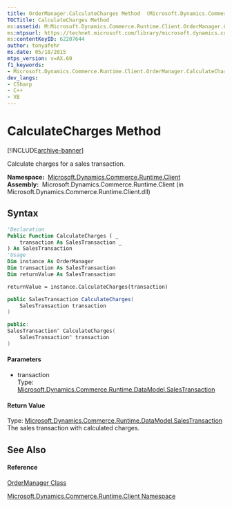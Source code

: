 ```yaml
---
title: OrderManager.CalculateCharges Method  (Microsoft.Dynamics.Commerce.Runtime.Client)
TOCTitle: CalculateCharges Method
ms:assetid: M:Microsoft.Dynamics.Commerce.Runtime.Client.OrderManager.CalculateCharges(Microsoft.Dynamics.Commerce.Runtime.DataModel.SalesTransaction)
ms:mtpsurl: https://technet.microsoft.com/library/microsoft.dynamics.commerce.runtime.client.ordermanager.calculatecharges(v=AX.60)
ms:contentKeyID: 62207644
author: tonyafehr
ms.date: 05/18/2015
mtps_version: v=AX.60
f1_keywords:
- Microsoft.Dynamics.Commerce.Runtime.Client.OrderManager.CalculateCharges
dev_langs:
- CSharp
- C++
- VB
---
```


# CalculateCharges Method


[!INCLUDE[archive-banner](includes/archive-banner.md)]

Calculate charges for a sales transaction.

**Namespace:**  [Microsoft.Dynamics.Commerce.Runtime.Client](microsoft-dynamics-commerce-runtime-client-namespace.md)  
**Assembly:**  Microsoft.Dynamics.Commerce.Runtime.Client (in Microsoft.Dynamics.Commerce.Runtime.Client.dll)

## Syntax

``` vb
'Declaration
Public Function CalculateCharges ( _
    transaction As SalesTransaction _
) As SalesTransaction
'Usage
Dim instance As OrderManager
Dim transaction As SalesTransaction
Dim returnValue As SalesTransaction

returnValue = instance.CalculateCharges(transaction)
```

``` csharp
public SalesTransaction CalculateCharges(
    SalesTransaction transaction
)
```

``` c++
public:
SalesTransaction^ CalculateCharges(
    SalesTransaction^ transaction
)
```

#### Parameters

  - transaction  
    Type: [Microsoft.Dynamics.Commerce.Runtime.DataModel.SalesTransaction](salestransaction-class-microsoft-dynamics-commerce-runtime-datamodel.md)  

#### Return Value

Type: [Microsoft.Dynamics.Commerce.Runtime.DataModel.SalesTransaction](salestransaction-class-microsoft-dynamics-commerce-runtime-datamodel.md)  
The sales transaction with calculated charges.  

## See Also

#### Reference

[OrderManager Class](ordermanager-class-microsoft-dynamics-commerce-runtime-client.md)

[Microsoft.Dynamics.Commerce.Runtime.Client Namespace](microsoft-dynamics-commerce-runtime-client-namespace.md)

